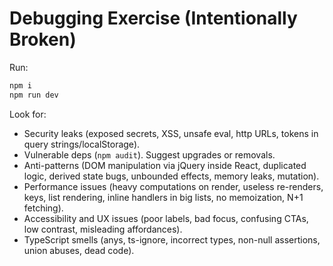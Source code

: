 # Debugging Exercise (Intentionally Broken)


Run:


```bash
npm i
npm run dev
```


Look for:
- Security leaks (exposed secrets, XSS, unsafe eval, http URLs, tokens in query strings/localStorage).
- Vulnerable deps (`npm audit`). Suggest upgrades or removals.
- Anti-patterns (DOM manipulation via jQuery inside React, duplicated logic, derived state bugs, unbounded effects, memory leaks, mutation).
- Performance issues (heavy computations on render, useless re-renders, keys, list rendering, inline handlers in big lists, no memoization, N+1 fetching).
- Accessibility and UX issues (poor labels, bad focus, confusing CTAs, low contrast, misleading affordances).
- TypeScript smells (anys, ts-ignore, incorrect types, non-null assertions, union abuses, dead code).